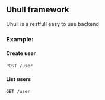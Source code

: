 ## Uhull framework

Uhull is a restfull easy to use backend

### Example:

#### Create user

```console
POST /user
```

#### List users

```console
GET /user
```